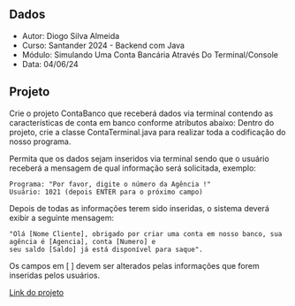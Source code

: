 ## Dados
- Autor: Diogo Silva Almeida 
- Curso: Santander 2024 - Backend com Java
- Módulo: Simulando Uma Conta Bancária Através Do Terminal/Console
- Data: 04/06/24

## Projeto

Crie o projeto ContaBanco que receberá dados via terminal contendo as características de conta em banco conforme atributos abaixo:
Dentro do projeto, crie a classe ContaTerminal.java para realizar toda a codificação do nosso programa.

Permita que os dados sejam inseridos via terminal sendo que o usuário receberá a mensagem de qual informação será solicitada, exemplo:

    Programa: "Por favor, digite o número da Agência !"
    Usuário: 1021 (depois ENTER para o próximo campo)

Depois de todas as informações terem sido inseridas, o sistema deverá exibir a seguinte mensagem:

    "Olá [Nome Cliente], obrigado por criar uma conta em nosso banco, sua agência é [Agencia], conta [Numero] e
    seu saldo [Saldo] já está disponível para saque".

Os campos em [ ] devem ser alterados pelas informações que forem inseridas pelos usuários.

[Link do projeto](https://github.com/digitalinnovationone/trilha-java-basico/tree/main/desafios/sintaxe)

